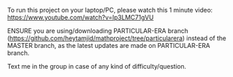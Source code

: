 To run this project on your laptop/PC, please watch this 1 minute video: https://www.youtube.com/watch?v=Ip3LMC71gVU

ENSURE you are using/downloading PARTICULAR-ERA branch (https://github.com/heytamjid/mathproject/tree/particularera) instead of the MASTER branch, as the latest updates are made on PARTICULAR-ERA branch.

Text me in the group in case of any kind of difficulty/question. 


